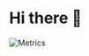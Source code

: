 # Hi there 👋

![Metrics](https://github.com/my-github-user/my-github-user/blob/public/github-metrics.svg)
